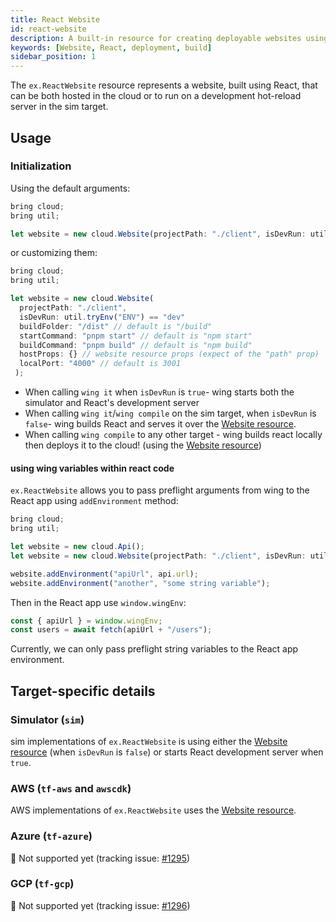 ```yaml
---
title: React Website
id: react-website
description: A built-in resource for creating deployable websites using the React framework.
keywords: [Website, React, deployment, build]
sidebar_position: 1
---
```


The `ex.ReactWebsite` resource represents a website, built using React, that can be both hosted in the cloud or to run on a development hot-reload server in the sim target.

## Usage

### Initialization

Using the default arguments:

```ts
bring cloud;
bring util;

let website = new cloud.Website(projectPath: "./client", isDevRun: util.tryEnv("ENV") == "dev");
```

or customizing them:

```ts
bring cloud;
bring util;

let website = new cloud.Website(
  projectPath: "./client",
  isDevRun: util.tryEnv("ENV") == "dev"
  buildFolder: "/dist" // default is "/build"
  startCommand: "pnpm start" // default is "npm start"
  buildCommand: "pnpm build" // default is "npm build"
  hostProps: {} // website resource props (expect of the "path" prop)
  localPort: "4000" // default is 3001
 );
```

- When calling `wing it` when `isDevRun` is `true`- wing starts both the simulator and React's development server
- When calling `wing it`/`wing compile` on the sim target, when `isDevRun` is `false`- wing builds React and serves it over the [Website resource](./website.md).
- When calling `wing compile` to any other target - wing builds react locally then deploys it to the cloud! (using the [Website resource](./website.md))

#### using wing variables within react code

`ex.ReactWebsite` allows you to pass preflight arguments from wing to the React app using `addEnvironment` method:

```ts
bring cloud;
bring util;

let website = new cloud.Api();
let website = new cloud.Website(projectPath: "./client", isDevRun: util.tryEnv("ENV") == "dev");

website.addEnvironment("apiUrl", api.url);
website.addEnvironment("another", "some string variable");

```

Then in the React app use `window.wingEnv`:

```ts
const { apiUrl } = window.wingEnv;
const users = await fetch(apiUrl + "/users");
```

Currently, we can only pass preflight string variables to the React app environment.

## Target-specific details

### Simulator (`sim`)

sim implementations of `ex.ReactWebsite` is using either the [Website resource](./website.md) (when `isDevRun` is `false`) or starts React development server when `true`.

### AWS (`tf-aws` and `awscdk`)

AWS implementations of `ex.ReactWebsite` uses the [Website resource](./website.md).

### Azure (`tf-azure`)

🚧 Not supported yet (tracking issue: [#1295](https://github.com/winglang/wing/issues/1295))

### GCP (`tf-gcp`)

🚧 Not supported yet (tracking issue: [#1296](https://github.com/winglang/wing/issues/1296))
